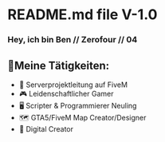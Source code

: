 # README.md file V-1.0

### Hey, ich bin Ben // Zerofour // 04

## 👋Meine Tätigkeiten: 

- 👑 Serverprojektleitung auf FiveM
- 🎮 Leidenschaftlicher Gamer
- 🖥️ Scripter & Programmierer Neuling
- 🗺️ GTA5/FiveM Map Creator/Designer
- 💽 Digital Creator


